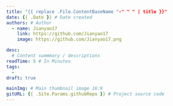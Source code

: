 ```yaml
---
title: "{{ replace .File.ContentBaseName "-" " " | title }}"
date: {{ .Date }} # Date created
authors: # Author
  - name: Jianyao17
    link: https://github.com/Jianyao17
    image: https://github.com/Jianyao17.png

desc: 
  # Content summmary / descriptions
readTime: 5 # In Minutes
tags:
  -
draft: true

mainImg: # Main thumbnail image 16:9
gitURL: {{ .Site.Params.githubRepo }} # Project source code
---
```

